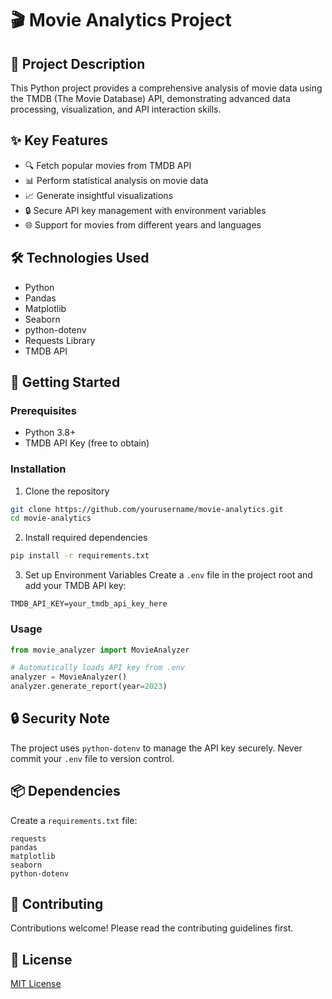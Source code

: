 # 🎬 Movie Analytics Project

## 📝 Project Description

This Python project provides a comprehensive analysis of movie data using the TMDB (The Movie Database) API, demonstrating advanced data processing, visualization, and API interaction skills.

## ✨ Key Features

- 🔍 Fetch popular movies from TMDB API
- 📊 Perform statistical analysis on movie data
- 📈 Generate insightful visualizations
- 🔒 Secure API key management with environment variables
- 🌐 Support for movies from different years and languages

## 🛠️ Technologies Used

- Python
- Pandas
- Matplotlib
- Seaborn
- python-dotenv
- Requests Library
- TMDB API

## 🚀 Getting Started

### Prerequisites

- Python 3.8+
- TMDB API Key (free to obtain)

### Installation

1. Clone the repository
```bash
git clone https://github.com/yourusername/movie-analytics.git
cd movie-analytics
```

2. Install required dependencies
```bash
pip install -r requirements.txt
```

3. Set up Environment Variables
Create a `.env` file in the project root and add your TMDB API key:
```
TMDB_API_KEY=your_tmdb_api_key_here
```

### Usage

```python
from movie_analyzer import MovieAnalyzer

# Automatically loads API key from .env
analyzer = MovieAnalyzer()
analyzer.generate_report(year=2023)
```

## 🔒 Security Note

The project uses `python-dotenv` to manage the API key securely. Never commit your `.env` file to version control.

## 📦 Dependencies

Create a `requirements.txt` file:
```
requests
pandas
matplotlib
seaborn
python-dotenv
```

## 🤝 Contributing

Contributions welcome! Please read the contributing guidelines first.

## 📜 License

[MIT License](LICENSE)
